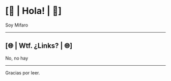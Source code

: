 <html>

<h1>[👋 | Hola! | 👋] </h1>
<p>Soy Mifaro</p>
<hr>
<h2>[🌐 | Wtf. ¿Links? | 🌐]</h2>
<p>No, no hay</p>
<hr>
<footer>Gracias por leer. </footer>

</html>
